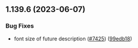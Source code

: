 ## 1.139.6 (2023-06-07)


### Bug Fixes

* font size of future description ([#7425](https://github.com/EddieHubCommunity/LinkFree/issues/7425)) ([99edb18](https://github.com/EddieHubCommunity/LinkFree/commit/99edb18dafeefbae528c13274f464a3d18ddc785))




